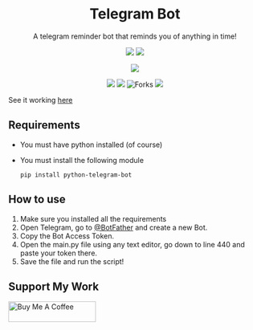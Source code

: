 <h1 align="center">Telegram Bot</h1>
<p align="center">A telegram reminder bot that reminds you of anything in time!<p>

<p align="center">
<a href="https://github.com/simonfarah/telegram-reminder-bot">
<img src="https://img.shields.io/badge/telegram bot-0088CC?&style=for-the-badge&logo=telegram"></a>

<img src="https://img.shields.io/badge/python-FFD43B?&style=for-the-badge&logo=python">
</p>

<p align="center">
<a href="https://github.com/simonfarah"><img src="https://img.shields.io/badge/author-simon farah-red.svg?style=for-the-badge&logo=github"></a>
</p>

<p align="center">
<img src="https://img.shields.io/github/forks/simonfarah/telegram-reminder-bot?color=0088CC&style=flat-square">
<img src="https://img.shields.io/github/stars/simonfarah/telegram-reminder-bot?color=0088CC&style=flat-square">
<img title="Forks" src="https://img.shields.io/github/followers/simonfarah?color=0088CC&style=flat-square">
<img src="https://img.shields.io/badge/maintained-yes-0088CC?&style=flat-square">
</p>

See it working [here](https://t.me/simonfarah_bot)

## Requirements
* You must have python installed (of course)
* You must install the following module

      pip install python-telegram-bot

## How to use
1. Make sure you installed all the requirements
2. Open Telegram, go to [@BotFather](https://t.me/botfather) and create a new Bot.
3. Copy the Bot Access Token.
4. Open the main.py file using any text editor, go down to line 440 and paste your token there.
5. Save the file and run the script!

## Support My Work
<a href="https://www.buymeacoffee.com/simonfarah" target="blank"><img src="https://cdn.buymeacoffee.com/buttons/default-orange.png" alt="Buy Me A Coffee" height="41" width="174"></a>
